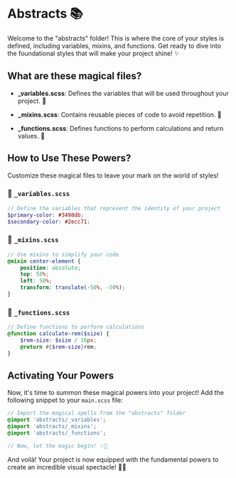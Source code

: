 # Abstracts 📚

Welcome to the "abstracts" folder! This is where the core of your styles is defined, including variables, mixins, and functions. Get ready to dive into the foundational styles that will make your project shine! ✨

## What are these magical files?

-   **\_variables.scss**: Defines the variables that will be used throughout your project. 🎨

-   **\_mixins.scss**: Contains reusable pieces of code to avoid repetition. 🔄

-   **\_functions.scss**: Defines functions to perform calculations and return values. 🧮

## How to Use These Powers?

Customize these magical files to leave your mark on the world of styles!

### 🎨 `_variables.scss`

```scss
// Define the variables that represent the identity of your project
$primary-color: #3498db;
$secondary-color: #2ecc71;
```

### 🔄 `_mixins.scss`

```scss
// Use mixins to simplify your code
@mixin center-element {
    position: absolute;
    top: 50%;
    left: 50%;
    transform: translate(-50%, -50%);
}
```

### 🧮 `_functions.scss`

```scss
// Define functions to perform calculations
@function calculate-rem($size) {
    $rem-size: $size / 16px;
    @return #{$rem-size}rem;
}
```

## Activating Your Powers

Now, it's time to summon these magical powers into your project! Add the following snippet to your `main.scss` file:

```scss
// Import the magical spells from the "abstracts" folder
@import 'abstracts/_variables';
@import 'abstracts/_mixins';
@import 'abstracts/_functions';

// Now, let the magic begin! ✨🚀
```

And voilà! Your project is now equipped with the fundamental powers to create an incredible visual spectacle! 🎉🔥
